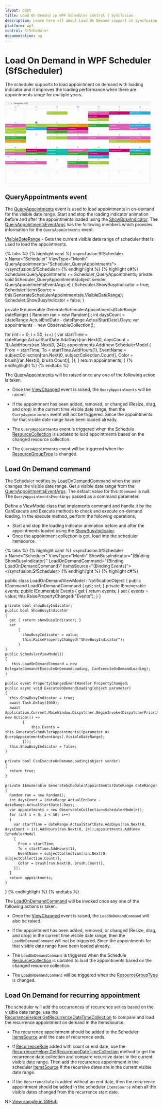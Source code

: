 ```yaml
---
layout: post
title: Load On Demand in WPF Scheduler control | Syncfusion
description: Learn here all about Load On Demand support in Syncfusion WPF Scheduler (SfScheduler) control and more.
platform: wpf
control: SfScheduler
documentation: ug
---
```

# Load On Demand in WPF Scheduler (SfScheduler)
The scheduler supports to load appointment on demand with loading indicator and it improves the loading performance when there are appointments range for multiple years.

![Load on-demand in WPF Scheduler](LoadOnDemand_Images/LoadOnDemand.gif)

## QueryAppointments event
The [QueryAppointments](https://help.syncfusion.com/cr/wpf/Syncfusion.UI.Xaml.Scheduler.SfScheduler.html#Syncfusion_UI_Xaml_Scheduler_SfScheduler_QueryAppointments) event is used to load appointments in on-demand for the visible date range. Start and stop the loading indicator animation before and after the appointments loaded using the [ShowBusyIndicator](https://help.syncfusion.com/cr/wpf/Syncfusion.UI.Xaml.Scheduler.SfScheduler.html#Syncfusion_UI_Xaml_Scheduler_SfScheduler_ShowBusyIndicator).
The [QueryAppointmentsEventArgs](https://help.syncfusion.com/cr/wpf/Syncfusion.UI.Xaml.Scheduler.QueryAppointmentsEventArgs.html) has the following members which provides information for the `QueryAppointments` event.

[VisibleDateRange](https://help.syncfusion.com/cr/wpf/Syncfusion.UI.Xaml.Scheduler.DateRange.html) - Gets the current visible date range of scheduler that is used to load the appointments.

{% tabs %}
{% highlight xaml %}
<syncfusion:SfScheduler x:Name="Scheduler"
                        ViewType="Month" QueryAppointments="Scheduler_QueryAppointments">
</syncfusion:SfScheduler>
{% endhighlight %}
{% highlight c#%}
Scheduler.QueryAppointments += Scheduler_QueryAppointments;
private void Scheduler_QueryAppointments(object sender, QueryAppointmentsEventArgs e)
{
 Scheduler.ShowBusyIndicator = true;
 Scheduler.ItemsSource = this.GenerateSchedulerAppointments(e.VisibleDateRange);
 Scheduler.ShowBusyIndicator = false;
}

private IEnumerable GenerateSchedulerAppointments(DateRange dateRange)
{
  Random ran = new Random();
  int daysCount = (dateRange.ActualEndDate - dateRange.ActualStartDate).Days;
  var appointments = new ObservableCollection<SchedulerModel>();
      
  for (int i = 0; i < 50; i++)
  {
    var startTime = dateRange.ActualStartDate.AddDays(ran.Next(0, daysCount + 1)).AddHours(ran.Next(0, 24));
    appointments.Add(new SchedulerModel
    {
    From = startTime,
    To = startTime.AddHours(1),
    EventName = subjectCollection[ran.Next(0, subjectCollection.Count)],
    Color = brush[ran.Next(0, brush.Count)],
    });
  }
  return appointments;
}
{% endhighlight %}
{% endtabs %}

The [QueryAppointments](https://help.syncfusion.com/cr/wpf/Syncfusion.UI.Xaml.Scheduler.SfScheduler.html#Syncfusion_UI_Xaml_Scheduler_SfScheduler_QueryAppointments) will be raised once any one of the following action is taken.

 * Once the [ViewChanged](https://help.syncfusion.com/cr/wpf/Syncfusion.UI.Xaml.Scheduler.SfScheduler.html#Syncfusion_UI_Xaml_Scheduler_SfScheduler_ViewChanged) event is raised, the `QueryAppointments` will be raised.

* If the appointment has been added, removed, or changed (Resize, drag, and drop) in the current time visible date range, then the `QueryAppointments` event will not be triggered. Since the appointments for that visible date range have been loaded already.

* The `QueryAppointments` event is triggered when the Schedule [ResourceCollection](https://help.syncfusion.com/cr/wpf/Syncfusion.UI.Xaml.Scheduler.SfScheduler.html#Syncfusion_UI_Xaml_Scheduler_SfScheduler_ResourceCollection) is updated to load appointments based on the changed resource collection.

* The `QueryAppointments` event will be triggered when the [ResourceGroupType](https://help.syncfusion.com/cr/wpf/Syncfusion.UI.Xaml.Scheduler.SfScheduler.html#Syncfusion_UI_Xaml_Scheduler_SfScheduler_ResourceGroupType) is changed.

## Load On Demand command
The Scheduler notifies by [LoadOnDemandCommand](https://help.syncfusion.com/cr/wpf/Syncfusion.UI.Xaml.Scheduler.SfScheduler.html#Syncfusion_UI_Xaml_Scheduler_SfScheduler_LoadOnDemandCommand) when the user changes the visible date range. Get a visible date range from the [QueryAppointmentsEventArgs](https://help.syncfusion.com/cr/wpf/Syncfusion.UI.Xaml.Scheduler.QueryAppointmentsEventArgs.html). The default value for this `ICommand` is null. The `QueryAppointmentsEventArgs` passed as a command parameter.

Define a ViewModel class that implements command and handle it by the CanExecute and Execute methods to check and execute on-demand loading. In the execute method, perform the following operations,
* Start and stop the loading indicator animation before and after the appointments loaded using the [ShowBusyIndicator](https://help.syncfusion.com/cr/wpf/Syncfusion.UI.Xaml.Scheduler.SfScheduler.html#Syncfusion_UI_Xaml_Scheduler_SfScheduler_ShowBusyIndicator).
* Once the appointment collection is got, load into the scheduler itemsource.

{% tabs %}
{% highlight xaml %}
<syncfusion:SfScheduler x:Name="Scheduler"
                        ViewType="Month" 
                        ShowBusyIndicator="{Binding ShowBusyIndicator}"
                        LoadOnDemandCommand="{Binding LoadOnDemandCommand}"
                        ItemsSource="{Binding Events}">
</syncfusion:SfScheduler>
{% endhighlight %}
{% highlight c#%}

public class LoadOnDemandViewModel : NotificationObject
  {
    public ICommand LoadOnDemandCommand { get; set; }
    private IEnumerable events;
    public IEnumerable Events
      {
        get { return events; }
        set
          {
            events = value;
            this.RaisePropertyChanged("Events");
          }
      }

    private bool showBusyIndicator;
    public bool ShowBusyIndicator
    {
      get { return showBusyIndicator; }
      set
          {
            showBusyIndicator = value;
            this.RaisePropertyChanged("ShowBusyIndicator");
          }
    }
    public SchedulerViewModel()
    {
       this.LoadOnDemandCommand = new DelegateCommand(ExecuteOnDemandLoading, CanExecuteOnDemandLoading);
    }
       
    public event PropertyChangedEventHandler PropertyChanged;
    public async void ExecuteOnDemandLoading(object parameter)
    {
      this.ShowBusyIndicator = true;
      await Task.Delay(1000);
      await Application.Current.MainWindow.Dispatcher.BeginInvoke(DispatcherPriority.ApplicationIdle, new Action(() =>
            {
                this.Events = this.GenerateSchedulerAppointments((parameter as QueryAppointmentsEventArgs).VisibleDateRange);
            }));
      this.ShowBusyIndicator = false;
    }

    private bool CanExecuteOnDemandLoading(object sender)
    {
      return true;
    }

    private IEnumerable GenerateSchedulerAppointments(DateRange dateRange)
    {
      Random ran = new Random();
      int daysCount = (dateRange.ActualEndDate - dateRange.ActualStartDate).Days;
      var appointments = new ObservableCollection<SchedulerModel>();
      for (int i = 0; i < 50; i++)
      {
        var startTime = dateRange.ActualStartDate.AddDays(ran.Next(0, daysCount + 1)).AddHours(ran.Next(0, 24));appointments.Add(new SchedulerModel
        {
          From = startTime,
          To = startTime.AddHours(1),
          EventName = subjectCollection[ran.Next(0, subjectCollection.Count)],
          Color = brush[ran.Next(0, brush.Count)],
        });
      }
      return appointments;
    }
  }
{% endhighlight %}
{% endtabs %}

The [LoadOnDemandCommand](https://help.syncfusion.com/cr/wpf/Syncfusion.UI.Xaml.Scheduler.SfScheduler.html#Syncfusion_UI_Xaml_Scheduler_SfScheduler_LoadOnDemandCommand) will be invoked once any one of the following actions is taken.

* Once the [ViewChanged](https://help.syncfusion.com/cr/wpf/Syncfusion.UI.Xaml.Scheduler.SfScheduler.html#Syncfusion_UI_Xaml_Scheduler_SfScheduler_ViewChanged) event is raised, the `LoadOnDemandCommand` will also be raised.

* If the appointment has been added, removed, or changed (Resize, drag, and drop) in the current time visible date range, then the `LoadOnDemandCommand` will not be triggered. Since the appointments for that visible date range have been loaded already.

* The `LoadOnDemandCommand` is triggered when the Schedule [ResourceCollection](https://help.syncfusion.com/cr/wpf/Syncfusion.UI.Xaml.Scheduler.SfScheduler.html#Syncfusion_UI_Xaml_Scheduler_SfScheduler_ResourceCollection) is updated to load the appointments based on the changed resource collection.

* The `LoadOnDemandCommand` will be triggered when the [ResourceGroupType](https://help.syncfusion.com/cr/wpf/Syncfusion.UI.Xaml.Scheduler.SfScheduler.html#Syncfusion_UI_Xaml_Scheduler_SfScheduler_ResourceGroupType) is changed.

## Load On Demand for recurring appointment
The scheduler will add the occurrences of recurrence series based on the visible date range, use the [RecurrenceHelper.GetRecurrenceDateTimeCollection](https://help.syncfusion.com/cr/wpf/Syncfusion.UI.Xaml.Scheduler.RecurrenceHelper.html#Syncfusion_UI_Xaml_Scheduler_RecurrenceHelper_GetRecurrenceDateTimeCollection_System_String_System_DateTime_System_Nullable_System_DateTime__System_Nullable_System_DateTime__) to compare and load the recurrence appointment on demand in the ItemsSource.

* The recurrence appointment should be added to the Scheduler [ItemsSource](https://help.syncfusion.com/cr/wpf/Syncfusion.UI.Xaml.Scheduler.SfScheduler.html#Syncfusion_UI_Xaml_Scheduler_SfScheduler_ItemsSource) until the date of recurrence ends.

* If [RecurrenceRule](https://help.syncfusion.com/cr/wpf/Syncfusion.UI.Xaml.Scheduler.ScheduleAppointment.html#Syncfusion_UI_Xaml_Scheduler_ScheduleAppointment_RecurrenceRule) added with count or end date, use the [RecurrenceHelper.GetRecurrenceDateTimeCollection](https://help.syncfusion.com/cr/wpf/Syncfusion.UI.Xaml.Scheduler.RecurrenceHelper.html#Syncfusion_UI_Xaml_Scheduler_RecurrenceHelper_GetRecurrenceDateTimeCollection_System_String_System_DateTime_System_Nullable_System_DateTime__System_Nullable_System_DateTime__) method to get the recurrence date collection and compare recursive dates in the current visible date range. Then add the recurrence appointment in the scheduler [ItemsSource](https://help.syncfusion.com/cr/wpf/Syncfusion.UI.Xaml.Scheduler.SfScheduler.html#Syncfusion_UI_Xaml_Scheduler_SfScheduler_ItemsSource) If the recursive dates are in the current visible date range.

* If the `RecurrenceRule` is added without an end date, then the recurrence appointment should be added in the scheduler `ItemsSource` when all the visible dates changed from the recurrence start date.

N> [View sample in GitHub](https://github.com/SyncfusionExamples/load-on-demand-appointments-wpf-scheduler)
